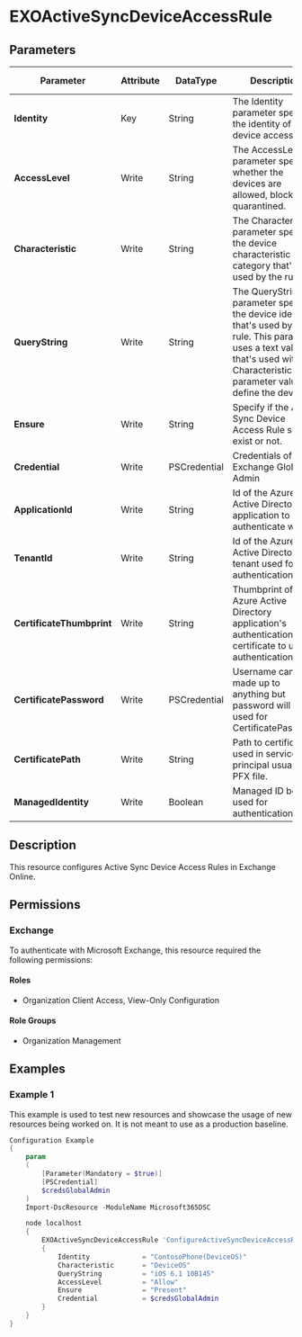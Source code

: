 ﻿# EXOActiveSyncDeviceAccessRule

## Parameters

| Parameter | Attribute | DataType | Description | Allowed Values |
| --- | --- | --- | --- | --- |
| **Identity** | Key | String | The Identity parameter specifies the identity of the device access rule. | |
| **AccessLevel** | Write | String | The AccessLevel parameter specifies whether the devices are allowed, blocked or quarantined. | `Allow`, `Block`, `Quarantine` |
| **Characteristic** | Write | String | The Characteristic parameter specifies the device characteristic or category that's used by the rule. | `DeviceModel`, `DeviceType`, `DeviceOS`, `UserAgent`, `XMSWLHeader` |
| **QueryString** | Write | String | The QueryString parameter specifies the device identifier that's used by the rule. This parameter uses a text value that's used with Characteristic parameter value to define the device. | |
| **Ensure** | Write | String | Specify if the Active Sync Device Access Rule should exist or not. | `Present`, `Absent` |
| **Credential** | Write | PSCredential | Credentials of the Exchange Global Admin | |
| **ApplicationId** | Write | String | Id of the Azure Active Directory application to authenticate with. | |
| **TenantId** | Write | String | Id of the Azure Active Directory tenant used for authentication. | |
| **CertificateThumbprint** | Write | String | Thumbprint of the Azure Active Directory application's authentication certificate to use for authentication. | |
| **CertificatePassword** | Write | PSCredential | Username can be made up to anything but password will be used for CertificatePassword | |
| **CertificatePath** | Write | String | Path to certificate used in service principal usually a PFX file. | |
| **ManagedIdentity** | Write | Boolean | Managed ID being used for authentication. | |

## Description

This resource configures Active Sync Device Access Rules in Exchange Online.

## Permissions

### Exchange

To authenticate with Microsoft Exchange, this resource required the following permissions:

#### Roles

- Organization Client Access, View-Only Configuration

#### Role Groups

- Organization Management

## Examples

### Example 1

This example is used to test new resources and showcase the usage of new resources being worked on.
It is not meant to use as a production baseline.

```powershell
Configuration Example
{
    param
    (
        [Parameter(Mandatory = $true)]
        [PSCredential]
        $credsGlobalAdmin
    )
    Import-DscResource -ModuleName Microsoft365DSC

    node localhost
    {
        EXOActiveSyncDeviceAccessRule 'ConfigureActiveSyncDeviceAccessRule'
        {
            Identity             = "ContosoPhone(DeviceOS)"
            Characteristic       = "DeviceOS"
            QueryString          = "iOS 6.1 10B145"
            AccessLevel          = "Allow"
            Ensure               = "Present"
            Credential           = $credsGlobalAdmin
        }
    }
}
```

